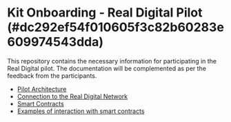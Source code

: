 # Kit Onboarding - Real Digital Pilot (#dc292ef54f010605f3c82b60283e609974543dda)

This repository contains the necessary information for participating in the Real Digital pilot. The documentation will be complemented as per the feedback from the participants.

* [Pilot Architecture](arquitetura.md)
* [Connection to the Real Digital Network](ingresso.md)
* [Smart Contracts](smartcontracts.md)
* [Examples of interaction with smart contracts](exemplos/README.md)